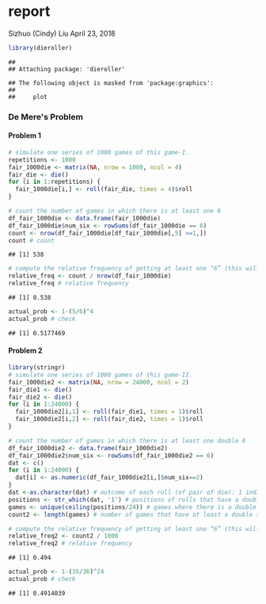 report
================
Sizhuo (Cindy) Liu
April 23, 2018

``` r
library(dieroller)
```

    ## 
    ## Attaching package: 'dieroller'

    ## The following object is masked from 'package:graphics':
    ## 
    ##     plot

### De Mere's Problem

#### Problem 1

``` r
# simulate one series of 1000 games of this game-I.
repetitions <- 1000
fair_1000die <- matrix(NA, nrow = 1000, ncol = 4)
fair_die <- die()
for (i in 1:repetitions) {
  fair_1000die[i,] <- roll(fair_die, times = 4)$roll
}

# count the number of games in which there is at least one 6
df_fair_1000die <- data.frame(fair_1000die)
df_fair_1000die$num_six <- rowSums(df_fair_1000die == 6)
count <- nrow(df_fair_1000die[df_fair_1000die[,5] >=1,]) 
count # count
```

    ## [1] 538

``` r
# compute the relative frequency of getting at least one “6” (this will be the approximate probability)
relative_freq <- count / nrow(df_fair_1000die)
relative_freq # relative frequency
```

    ## [1] 0.538

``` r
actual_prob <- 1-(5/6)^4
actual_prob # check
```

    ## [1] 0.5177469

#### Problem 2

``` r
library(stringr)
# simulate one series of 1000 games of this game-II.
fair_1000die2 <- matrix(NA, nrow = 24000, ncol = 2)
fair_die1 <- die() 
fair_die2 <- die()
for (i in 1:24000) {
  fair_1000die2[i,1] <- roll(fair_die1, times = 1)$roll
  fair_1000die2[i,2] <- roll(fair_die2, times = 1)$roll
}

# count the number of games in which there is at least one double 6
df_fair_1000die2 <- data.frame(fair_1000die2)
df_fair_1000die2$num_six <- rowSums(df_fair_1000die2 == 6)
dat <- c()
for (i in 1:24000) {
  dat[i] <- as.numeric(df_fair_1000die2[i,]$num_six==2)
}
dat <-as.character(dat) # outcome of each roll (of pair of die): 1 indicates a double six 
positions <- str_which(dat, '1') # positions of rolls that have a double six
games <- unique(ceiling(positions/24)) # games where there is a double six 
count2 <- length(games) # number of games that have at least a double six

# compute the relative frequency of getting at least one “6” (this will be the approximate probability)
relative_freq2 <- count2 / 1000
relative_freq2 # relative frequency
```

    ## [1] 0.494

``` r
actual_prob <- 1-(35/36)^24
actual_prob # check
```

    ## [1] 0.4914039
